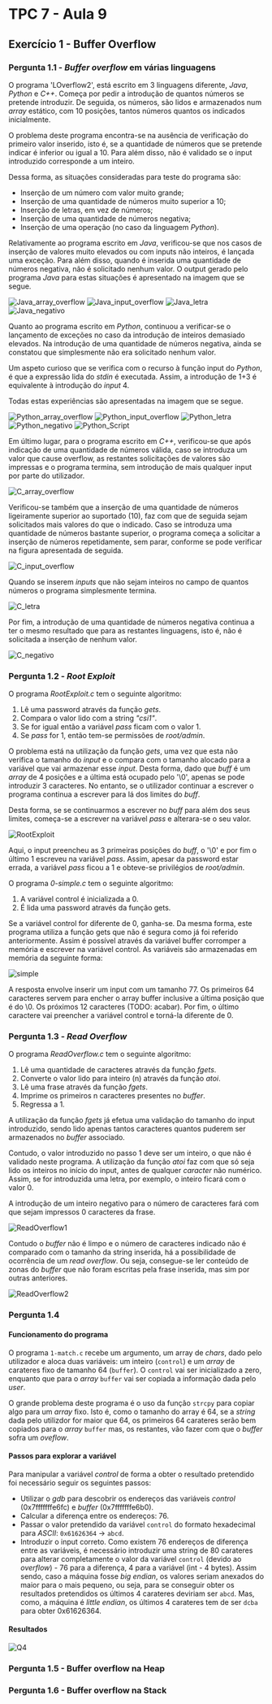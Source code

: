 # TPC 7 - Aula 9

## Exercício 1 - **Buffer Overflow**

### Pergunta 1.1 - *Buffer overflow* em várias linguagens

O programa 'LOverflow2', está escrito em 3 linguagens diferente, *Java*, *Python* e *C++*. Começa por pedir a introdução de quantos números se pretende introduzir. De seguida, os números, são lidos e armazenados num *array* estático, com 10 posições, tantos números quantos os indicados inicialmente.

O problema deste programa encontra-se na ausência de verificação do primeiro valor inserido, isto é, se a quantidade de números que se pretende indicar é inferior ou igual a 10. Para além disso, não é validado se o input introduzido corresponde a um inteiro.

Dessa forma, as situações consideradas para teste do programa são:

+ Inserção de um número com valor muito grande;
+ Inserção de uma quantidade de números muito superior a 10;
+ Inserção de letras, em vez de números;
+ Inserção de uma quantidade de números negativa;
+ Inserção de uma operação (no caso da linguagem *Python*).

Relativamente ao programa escrito em *Java*, verificou-se que nos casos de inserção de valores muito elevados ou com inputs não inteiros, é lançada uma exceção. Para além disso, quando é inserida uma quantidade de números negativa, não é solicitado nenhum valor. O output gerado pelo programa *Java* para estas situações é apresentado na imagem que se segue.

![Java_array_overflow](./Imagens/Java_array_overflow.png)
![Java_input_overflow](./Imagens/Java_input_overflow.png)
![Java_letra](./Imagens/Java_letra.png)
![Java_negativo](./Imagens/Java_negativo.png)

Quanto ao programa escrito em *Python*, continuou a verificar-se o lançamento de exceções no caso da introdução de inteiros demasiado elevados. Na introdução de uma quantidade de números negativa, ainda se constatou que simplesmente não era solicitado nenhum valor.

Um aspeto curioso que se verifica com o recurso à função input do *Python*, é que a expressão lida do *stdin* é executada. Assim, a introdução de 1+3 é equivalente à introdução do *input* 4.

Todas estas experiências são apresentadas na imagem que se segue.

![Python_array_overflow](./Imagens/Python_array_overflow.png)
![Python_input_overflow](./Imagens/Python_input_overflow.png)
![Python_letra](./Imagens/Python_letra.png)
![Python_negativo](./Imagens/Python_negativo.png)
![Python_Script](./Imagens/Python_Script.png)

Em último lugar, para o programa escrito em *C++*, verificou-se que após indicação de uma quantidade de números válida, caso se introduza um valor que cause overflow, as restantes solicitações de valores são impressas e o programa termina, sem introdução de mais qualquer input por parte do utilizador.

![C_array_overflow](./Imagens/C++_array_overflow.png)

Verificou-se também que a inserção de uma quantidade de números ligeiramente superior ao suportado (10), faz com que de seguida sejam solicitados mais valores do que o indicado. Caso se introduza uma quantidade de números bastante superior, o programa começa a solicitar a inserção de números repetidamente, sem parar, conforme se pode verificar na figura apresentada de seguida.

![C_input_overflow](./Imagens/C++_input_overflow.png)

Quando se inserem *inputs* que não sejam inteiros no campo de quantos números o programa simplesmente termina.

![C_letra](./Imagens/C++_letra.png)

Por fim, a introdução de uma quantidade de números negativa continua a ter o mesmo resultado que para as restantes linguagens, isto é, não é solicitada a inserção de nenhum valor.

![C_negativo](./Imagens/C++_negativo.png)

### Pergunta 1.2 - *Root Exploit*

O programa *RootExploit.c* tem o seguinte algoritmo:

1. Lê uma password através da função *gets*.
2. Compara o valor lido com a string *"csi1"*.
3. Se for igual então a variável *pass* ficam com o valor 1.
4. Se *pass* for 1, então tem-se permissões de *root/admin*.


O problema está na utilização da função *gets*, uma vez que esta não verifica o tamanho do *input* e o compara com o tamanho alocado para a variável que vai armazenar esse *input*. Desta forma, dado que *buff* é um *array* de 4 posições e a última está ocupado pelo '\0', apenas se pode introduzir 3 caracteres. No entanto, se o utilizador continuar a escrever o programa continua a escrever para lá dos limites do *buff*.

Desta forma, se se continuarmos a escrever no *buff* para além dos seus limites, começa-se a escrever na variável *pass* e alterara-se o seu valor.

![RootExploit](./Imagens/RootExploit.png)

Aqui, o input preencheu as 3 primeiras posições do *buff*, o '\0' e por fim o último 1 escreveu na variável *pass*. Assim, apesar da password estar errada, a variável *pass* ficou a 1 e obteve-se privilégios de *root/admin*.



O programa *0-simple.c* tem o seguinte algoritmo:

1. A variável control é inicializada a 0.
2. É lida uma password através da função gets.

Se a variável control for diferente de 0, ganha-se.
Da mesma forma, este programa utiliza a função gets que não é segura como já foi referido anteriormente. Assim é possível através da variável buffer corromper a memória e escrever na variável control. As variáveis são armazenadas em memória da seguinte forma:


![simple](./Imagens/simples.png)

A resposta envolve inserir um input com um tamanho 77. Os primeiros 64 caracteres servem para encher o array buffer inclusive a última posição que é do \0. Os próximos 12 caracteres (TODO: acabar). Por fim, o último caractere vai preencher a variável control e torná-la diferente de 0.



### Pergunta 1.3 - *Read Overflow*

O programa *ReadOverflow.c* tem o seguinte algoritmo:

1. Lê uma quantidade de caracteres através da função *fgets*.
2. Converte o valor lido para inteiro (n) através da função *atoi*.
3. Lê uma frase através da função *fgets*.
4. Imprime os primeiros n caracteres presentes no *buffer*.
5. Regressa a 1.

A utilização da função *fgets* já efetua uma validação do tamanho do input introduzido, sendo lido apenas tantos caracteres quantos puderem ser armazenados no *buffer* associado.

Contudo, o valor introduzido no passo 1 deve ser um inteiro, o que não é validado neste programa. A utilização da função *atoi* faz com que só seja lido os inteiros no início do input, antes de qualquer *caracter* não numérico. Assim, se for introduzida uma letra, por exemplo, o inteiro ficará com o valor 0.

A introdução de um inteiro negativo para o número de caracteres fará com que sejam impressos 0 caracteres da frase.

![ReadOverflow1](./Imagens/ReadOverflow1.png)

Contudo o *buffer* não é limpo e o número de caracteres indicado não é comparado com o tamanho da string inserida, há a possibilidade de ocorrência de um *read overflow*. Ou seja, consegue-se ler conteúdo de zonas do *buffer* que não foram escritas pela frase inserida, mas sim por outras anteriores.

![ReadOverflow2](./Imagens/ReadOverflow2.png)

### Pergunta 1.4 

#### Funcionamento do programa

O programa ```1-match.c``` recebe um argumento, um array de *chars*, dado pelo utilizador e aloca duas variáveis: um inteiro (```control```) e um *array* de carateres fixo de tamanho 64 (```buffer```). O ```control``` vai ser inicializado a zero, enquanto que para o *array* ```buffer``` vai ser copiada a informação dada pelo *user*.

O grande problema deste programa é o uso da função ```strcpy``` para copiar algo para um *array* fixo. Isto é, como o tamanho do array é 64, se a *string* dada pelo utilizdor for maior que 64, os primeiros 64 carateres serão bem copiados para o *array* ```buffer``` mas, os restantes, vão fazer com que o *buffer* sofra um *oveflow*.

#### Passos para explorar a variável

Para manipular a variável *control* de forma a obter o resultado pretendido foi necessário seguir os seguintes passos:

- Utilizar o *gdb* para descobrir os endereços das variáveis *control* (0x7fffffffe6fc) e *buffer* (0x7fffffffe6b0).
- Calcular a diferença entre os endereços: 76.
- Passar o valor pretendido da variável ```control``` do formato hexadecimal para *ASCII*: ```0x61626364``` -> ```abcd```.
- Introduzir o input correto. Como existem 76 endereços de diferença entre as variáveis, é necessário introduzir uma string de 80 carateres para alterar completamente o valor da variável ```control``` (devido ao *overflow*) - 76 para a diferença, 4 para a variável (int - 4 bytes). Assim sendo, caso a máquina fosse *big endian*, os valores seriam anexados do maior para o mais pequeno, ou seja, para se conseguir obter os resultados pretendidos os últimos 4 carateres deviriam ser ```abcd```. Mas, como, a máquina é *little endian*, os últimos 4 carateres tem de ser ```dcba``` para obter 0x61626364.

#### Resultados

![Q4](./Imagens/Q4.png)

### Pergunta 1.5 - Buffer overflow na Heap

### Pergunta 1.6 - Buffer overflow na Stack
